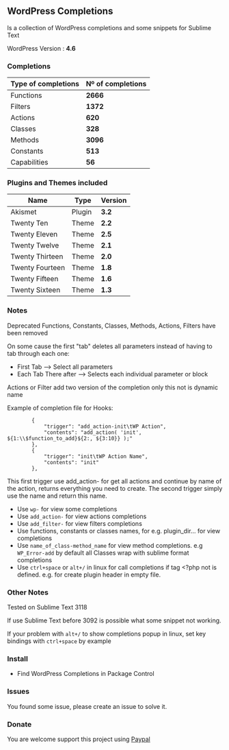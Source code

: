 ## WordPress Completions

Is a collection of WordPress completions and some snippets for Sublime Text

WordPress Version : **4.6**


### Completions

Type of completions | Nº of completions
---                 | ---
Functions           | **2666**
Filters             | **1372**
Actions             | **620**
Classes             | **328**
Methods             | **3096**
Constants           | **513**
Capabilities        | **56**


### Plugins and Themes included

Name            | Type   | Version
---             | ---    | ---
Akismet         | Plugin | **3.2**
Twenty Ten      | Theme  | **2.2**
Twenty Eleven   | Theme  | **2.5**
Twenty Twelve   | Theme  | **2.1**
Twenty Thirteen | Theme  | **2.0**
Twenty Fourteen | Theme  | **1.8**
Twenty Fifteen  | Theme  | **1.6**
Twenty Sixteen  | Theme  | **1.3**


### Notes

Deprecated Functions, Constants, Classes, Methods, Actions, Filters have been removed

On some cause the first "tab" deletes all parameters instead of having to tab through each one:

- First Tab --> Select all parameters
- Each Tab There after --> Selects each individual parameter or block

Actions or Filter add two version of the completion only this not is dynamic name

Example of completion file for Hooks:
```
        {
            "trigger": "add_action-init\tWP Action",
            "contents": "add_action( 'init', ${1:\\$function_to_add}${2:, ${3:10}} );"
        },
        {
            "trigger": "init\tWP Action Name",
            "contents": "init"
        },
```
This first trigger use add_action- for get all actions and continue by name of the action, returns everything you need to create.
The second trigger simply use the name and return this name.

* Use `wp-` for view some completions
* Use `add_action-` for view actions completions
* Use `add_filter-` for view filters completions
* Use functions, constants or classes names, for e.g. plugin_dir... for view completions
* Use `name_of_class-method_name` for view method completions. e.g `WP_Error-add`
  by default all Classes wrap with sublime format completions
* Use `ctrl+space` or `alt+/` in linux for call completions if tag <?php not is defined. e.g. for create plugin header in empty file.


### Other Notes

Tested on Sublime Text 3118

If use Sublime Text before 3092 is possible what some snippet not working.

If your problem with `alt+/` to show completions popup in linux, set key bindings with `ctrl+space` by example


### Install

- Find WordPress Completions in Package Control

### Issues

You found some issue, please create an issue to solve it.

### Donate

You are welcome support this project using [Paypal](https://www.paypal.com/cgi-bin/webscr?cmd=_s-xclick&hosted_button_id=VXY7T7VKL78VA)